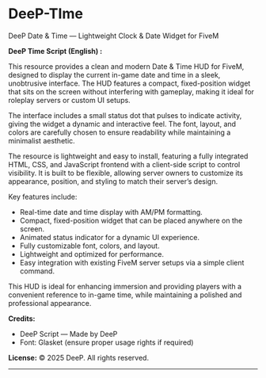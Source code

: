 # DeeP-TIme
DeeP Date &amp; Time — Lightweight Clock &amp; Date Widget for FiveM



**DeeP Time Script (English) :**

This resource provides a clean and modern Date & Time HUD for FiveM, designed to display the current in-game date and time in a sleek, unobtrusive interface. The HUD features a compact, fixed-position widget that sits on the screen without interfering with gameplay, making it ideal for roleplay servers or custom UI setups.

The interface includes a small status dot that pulses to indicate activity, giving the widget a dynamic and interactive feel. The font, layout, and colors are carefully chosen to ensure readability while maintaining a minimalist aesthetic.

The resource is lightweight and easy to install, featuring a fully integrated HTML, CSS, and JavaScript frontend with a client-side script to control visibility. It is built to be flexible, allowing server owners to customize its appearance, position, and styling to match their server’s design.

Key features include:

* Real-time date and time display with AM/PM formatting.
* Compact, fixed-position widget that can be placed anywhere on the screen.
* Animated status indicator for a dynamic UI experience.
* Fully customizable font, colors, and layout.
* Lightweight and optimized for performance.
* Easy integration with existing FiveM server setups via a simple client command.

This HUD is ideal for enhancing immersion and providing players with a convenient reference to in-game time, while maintaining a polished and professional appearance.

**Credits:**

* DeeP Script — Made by DeeP
* Font: Glasket (ensure proper usage rights if required)

**License:**
© 2025 DeeP. All rights reserved.

----------------------------------------------------
